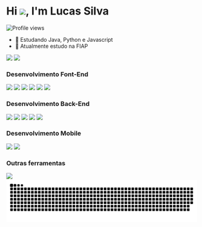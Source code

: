 <h1 align="left">Hi <img src="https://raw.githubusercontent.com/kaueMarques/kaueMarques/master/hi.gif" height="30px">, I'm Lucas Silva</h1>
<p align="left"> <img src="https://komarev.com/ghpvc/?username=lucas675489&color=yellow" alt="Profile views" /> </p>

- 🌱 Estudando Java, Python e Javascript
- 💞️ Atualmente estudo na FIAP

<div>
  <img height="200em" src= "https://github-readme-stats.vercel.app/api?username=lucas675489&show_icons=true&theme=radical"/>
  <img height="200em" src= "https://github-readme-stats.vercel.app/api?username=lucas675489&show=reviews,discussions_started,discussions_answered,prs_merged,prs_merged_percentage&theme=radical"/>
</div>


### Desenvolvimento Font-End
<div>
  <img height="80em" src="https://cdn.jsdelivr.net/gh/devicons/devicon@latest/icons/html5/html5-original.svg" />   
  <img height="80em" src="https://cdn.jsdelivr.net/gh/devicons/devicon@latest/icons/css3/css3-original.svg" />  
  <img height="80em" src="https://cdn.jsdelivr.net/gh/devicons/devicon@latest/icons/javascript/javascript-original.svg" />
  <img height="80em" src="https://cdn.jsdelivr.net/gh/devicons/devicon@latest/icons/bootstrap/bootstrap-original-wordmark.svg" />
  <img height="80em" src="https://cdn.jsdelivr.net/gh/devicons/devicon@latest/icons/git/git-original.svg" />
  <img height="80em" src="https://cdn.jsdelivr.net/gh/devicons/devicon@latest/icons/github/github-original-wordmark.svg" />    
</div>

### Desenvolvimento Back-End
<div>
  <img height="80em" src="https://cdn.jsdelivr.net/gh/devicons/devicon@latest/icons/php/php-original.svg" />
  <img height="80em" src="https://cdn.jsdelivr.net/gh/devicons/devicon@latest/icons/python/python-original-wordmark.svg" />
  <img height="80em" src="https://cdn.jsdelivr.net/gh/devicons/devicon@latest/icons/java/java-original-wordmark.svg" />
  <img height="80em" src="https://cdn.jsdelivr.net/gh/devicons/devicon@latest/icons/postgresql/postgresql-original.svg" />
  <img height="80em" src="https://cdn.jsdelivr.net/gh/devicons/devicon@latest/icons/mysql/mysql-original.svg" />          
</div>

### Desenvolvimento Mobile
<div>
  <img height="80em" src="https://cdn.jsdelivr.net/gh/devicons/devicon@latest/icons/androidstudio/androidstudio-original.svg" />   
  <img height="80em" src="https://cdn.jsdelivr.net/gh/devicons/devicon@latest/icons/kotlin/kotlin-original.svg" />
          
</div>

### Outras ferramentas
<div>
<img height="80em" src="https://cdn.jsdelivr.net/gh/devicons/devicon@latest/icons/blender/blender-original.svg" />
</div>

<picture>
  <source media="(prefers-color-scheme: dark)" srcset="https://raw.githubusercontent.com/lucas675489/lucas675489/output/github-contribution-grid-snake-dark.svg">
  <source media="(prefers-color-scheme: light)" srcset="https://raw.githubusercontent.com/lucas675489/lucas675489/output/github-contribution-grid-snake.svg">
  <img alt="github contribution grid snake animation" src="https://raw.githubusercontent.com/lucas675489/lucas675489/output/github-contribution-grid-snake.svg">
</picture>
